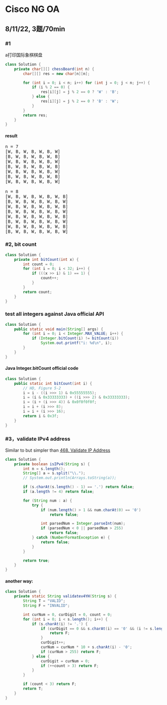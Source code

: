 # Cisco NG OA

## 8/11/22, 3题/70min
### #1
a打印国际象棋棋盘
```java
class Solution {
    private char[][] chessBoard(int n) {
        char[][] res = new char[n][n];

        for (int i = 0; i < n; i++) for (int j = 0; j < n; j++) {
            if (i % 2 == 0) {
                res[i][j] = j % 2 == 0 ? 'W' : 'B';
            } else {
                res[i][j] = j % 2 == 0 ? 'B' : 'W';
            }
        }
        return res;
    }
}
```
#### result
<pre>
n = 7
[W, B, W, B, W, B, W]
[B, W, B, W, B, W, B]
[W, B, W, B, W, B, W]
[B, W, B, W, B, W, B]
[W, B, W, B, W, B, W]
[B, W, B, W, B, W, B]
[W, B, W, B, W, B, W]

n = 8
[W, B, W, B, W, B, W, B]
[B, W, B, W, B, W, B, W]
[W, B, W, B, W, B, W, B]
[B, W, B, W, B, W, B, W]
[W, B, W, B, W, B, W, B]
[B, W, B, W, B, W, B, W]
[W, B, W, B, W, B, W, B]
[B, W, B, W, B, W, B, W]
</pre>

### #2, bit count
```java
class Solution {
    private int bitCount(int x) {
        int count = 0;
        for (int i = 0; i < 32; i++) {
            if (((x >> i) & 1) == 1) {
                count++;
            }
        }
        return count;
    }
}
```
### test all integers against Java official API
```java
class Solution {
    public static void main(String[] args) {
        for (int i = 0; i < Integer.MAX_VALUE; i++) {
            if (Integer.bitCount(i) != bitCount(i))
                System.out.printf("i: %d\n", i);
        }
    }
}
```
#### Java Integer.bitCount official code
```java
class Solution {
    public static int bitCount(int i) {
        // HD, Figure 5-2
        i = i - ((i >>> 1) & 0x55555555);
        i = (i & 0x33333333) + ((i >>> 2) & 0x33333333);
        i = (i + (i >>> 4)) & 0x0f0f0f0f;
        i = i + (i >>> 8);
        i = i + (i >>> 16);
        return i & 0x3f;
    }
}
```
### #3，validate IPv4 address
Similar to but simpler than [468. Validate IP Address](https://leetcode.com/problems/validate-ip-address/)
```java
class Solution {
    private boolean isIPv4(String s) {
        int n = s.length();
        String[] a = s.split("\\.");
        // System.out.println(Arrays.toString(a));

        if (s.charAt(s.length() - 1) == '.') return false;
        if (a.length != 4) return false;

        for (String num : a) {
            try {
                if (num.length() > 1 && num.charAt(0) == '0')
                    return false;

                int parsedNum = Integer.parseInt(num);
                if (parsedNum < 0 || parsedNum > 255)
                    return false;
            } catch (NumberFormatException e) {
                return false;
            }
        }

        return true;
    }
}
```
#### another way:
```java
class Solution {
    private static String validatev4YH(String s) {
        String T = "VALID";
        String F = "INVALID";

        int curNum = 0, curDigit = 0, count = 0;
        for (int i = 0; i < s.length(); i++) {
            if (s.charAt(i) != '.') {
                if (curDigit == 0 && s.charAt(i) == '0' && (i != s.length() - 1 && s.charAt(i+1) != '.')) {
                    return F;
                }
                curDigit++;
                curNum = curNum * 10 + s.charAt(i) - '0';
                if (curNum > 255) return F;
            } else {
                curDigit = curNum = 0;
                if (++count > 3) return F;
            }
        }

        if (count < 3) return F;
        return T;
    }
}
```
